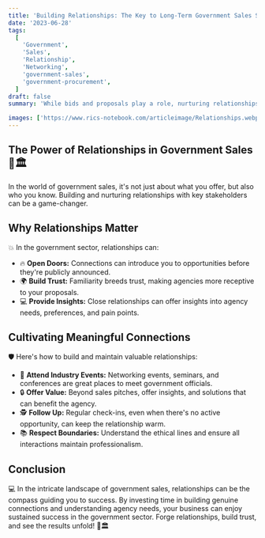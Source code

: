 ```yaml
---
title: 'Building Relationships: The Key to Long-Term Government Sales Success 🤝🏛️'
date: '2023-06-28'
tags:
  [
    'Government',
    'Sales',
    'Relationship',
    'Networking',
    'government-sales',
    'government-procurement',
  ]
draft: false
summary: 'While bids and proposals play a role, nurturing relationships is often the secret sauce to long-term success in government sales. Understand the power of connections and how to cultivate them effectively.'

images: ['https://www.rics-notebook.com/articleimage/Relationships.webp']
---
```


## The Power of Relationships in Government Sales 🤝🏛️

In the world of government sales, it's not just about what you offer, but also who you know. Building and nurturing relationships with key stakeholders can be a game-changer.

## Why Relationships Matter

💥 In the government sector, relationships can:

- 🔥 **Open Doors:** Connections can introduce you to opportunities before they're publicly announced.
- 🌍 **Build Trust:** Familiarity breeds trust, making agencies more receptive to your proposals.
- 💻 **Provide Insights:** Close relationships can offer insights into agency needs, preferences, and pain points.

## Cultivating Meaningful Connections

🛡️ Here's how to build and maintain valuable relationships:

- 🔄 **Attend Industry Events:** Networking events, seminars, and conferences are great places to meet government officials.
- 🔒 **Offer Value:** Beyond sales pitches, offer insights, and solutions that can benefit the agency.
- 🕵️ **Follow Up:** Regular check-ins, even when there's no active opportunity, can keep the relationship warm.
- 📚 **Respect Boundaries:** Understand the ethical lines and ensure all interactions maintain professionalism.

## Conclusion

💻 In the intricate landscape of government sales, relationships can be the compass guiding you to success. By investing time in building genuine connections and understanding agency needs, your business can enjoy sustained success in the government sector. Forge relationships, build trust, and see the results unfold! 🤝🏛️
